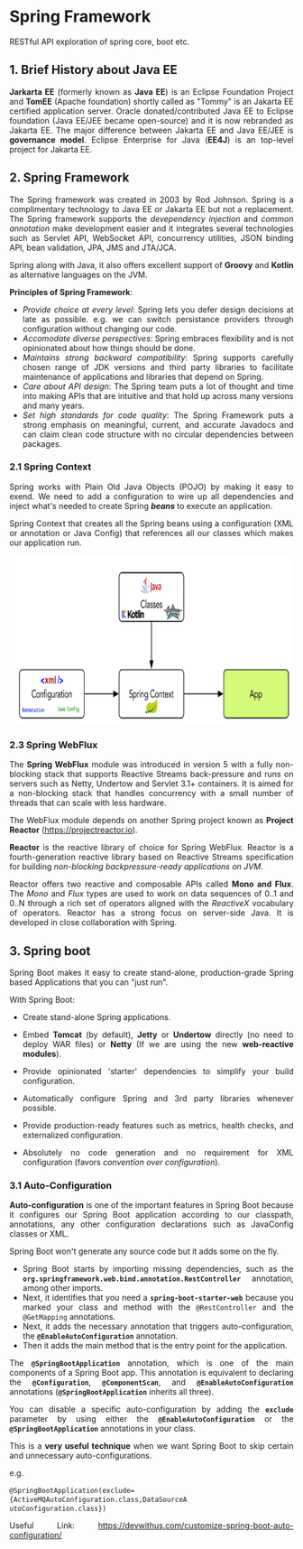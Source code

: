 # Spring Framework
RESTful API exploration of spring core, boot etc.

<div style="text-align: justify">

## 1. **Brief History about Java EE**

**Jarkarta EE** (formerly known as **Java EE**) is an Eclipse Foundation Project and **TomEE** (Apache foundation) shortly called as "Tommy" is an Jakarta EE certified application server. Oracle donated/contributed Java EE to Eclipse foundation (Java EE/JEE became open-source) and it is now rebranded as Jakarta EE. The major difference between Jakarta EE and Java EE/JEE is **governance model**. Eclipse Enterprise for Java (**EE4J**) is an top-level project for Jakarta EE.  

## 2. **Spring Framework**

The Spring framework was created in 2003 by Rod Johnson. Spring is a complimentary technology to Java EE or Jakarta EE but not a replacement. The Spring framework supports the *devependency injection* and *common annotation* make development easier and it integrates several technologies such as Servlet API, WebSocket API, concurrency utilities, JSON binding API, bean validation, JPA, JMS and JTA/JCA.

Spring along with Java, it also offers excellent support of **Groovy** and **Kotlin** as alternative languages on the JVM.

**Principles of Spring Framework**:

- *Provide choice at every level*: Spring lets you defer design decisions at late as possible. e.g. we can switch persistance providers through configuration without changing our code.
- *Accomodate diverse perspectives*: Spring embraces flexibility and is not opinionated about how things should be done.
- *Maintains strong backward compatibility*: Spring supports carefully chosen range of JDK versions and third party libraries to facilitate maintenance of applications and libraries that depend on Spring.
- *Care about API design*: The Spring team puts a lot of thought and time into making APIs that are intuitive and that hold up across many versions and many years.
- *Set high standards for code quality*: The Spring Framework puts a strong emphasis on meaningful, current, and accurate Javadocs and can claim clean code structure with no circular dependencies between packages.

### 2.1 **Spring Context**

Spring works with Plain Old Java Objects (POJO) by making it easy to exend. We need to add a configuration to wire up all dependencies and inject what's needed to create Spring ***beans*** to execute an application.

Spring Context that creates all the Spring beans using a configuration (XML or annotation or Java Config) that references all our classes which makes our application run.

<img src="https://github.com/srikanthkakumanu/apis/blob/main/rest-spring/spring-context.png" width=500 height=300></img>

### 2.3 **Spring WebFlux**

The **Spring WebFlux** module was introduced in version 5 with a fully non-blocking stack that supports Reactive Streams back-pressure and runs on servers such as Netty, Undertow and Servlet 3.1+ containers. It is aimed for a non-blocking stack that handles concurrency with a small number of threads that can scale with less hardware.

The WebFlux module depends on another Spring project known as **Project Reactor** (https://projectreactor.io).

**Reactor** is the reactive library of choice for Spring WebFlux. Reactor is a fourth-generation reactive library based on Reactive Streams specification for building *non-blocking backpressure-ready applications on JVM*.

Reactor offers two reactive and composable APIs called **Mono and Flux**. The *Mono* and *Flux* types are used to work on data sequences of 0..1 and 0..N through a rich set of operators aligned with the *ReactiveX* vocabulary of operators. Reactor has a strong focus on server-side Java. It is developed in close collaboration with Spring.

## 3. **Spring boot**

Spring Boot makes it easy to create stand-alone, production-grade Spring based Applications that you can "just run".

With Spring Boot:

- Create stand-alone Spring applications.

- Embed **Tomcat** (by default), **Jetty** or **Undertow** directly (no need to deploy WAR files) or **Netty** (If we are using the new **web-reactive modules**).

- Provide opinionated 'starter' dependencies to simplify your build configuration.

- Automatically configure Spring and 3rd party libraries whenever possible.

- Provide production-ready features such as metrics, health checks, and externalized configuration.

- Absolutely no code generation and no requirement for XML configuration (favors *convention over configuration*).

### 3.1 **Auto-Configuration**

**Auto-configuration** is one of the important features in Spring Boot because it configures our Spring Boot application according to our classpath, annotations, any other configuration declarations such as JavaConfig classes or XML.

Spring Boot won't generate any source code but it adds some on the fly.

- Spring Boot starts by importing missing dependencies, such as the **`org.springframework.web.bind.annotation.RestController`** annotation, among other imports.
- Next, it identifies that you need a **`spring-boot-starter-web`** because you marked your class and method with the `@RestController` and the `@GetMapping` annotations.
- Next, it adds the necessary annotation that triggers auto-configuration, the **`@EnableAutoConfiguration`** annotation.
- Then it adds the main method that is the entry point for the application.

The **`@SpringBootApplication`** annotation, which is one of the main components of a Spring Boot app. This annotation is equivalent to declaring the **`@Configuration`**, **`@ComponentScan`**, and **`@EnableAutoConfiguration`** annotations (**`@SpringBootApplication`** inherits all three).

You can disable a specific auto-configuration by adding the **`exclude`** parameter by using either the **`@EnableAutoConfiguration`** or the **`@SpringBootApplication`** annotations in your class.

This is a **very useful technique** when we want Spring Boot to skip certain and unnecessary auto-configurations.

e.g.

```
@SpringBootApplication(exclude={ActiveMQAutoConfiguration.class,DataSourceA
utoConfiguration.class})
```

Useful Link: https://devwithus.com/customize-spring-boot-auto-configuration/ </br>

</div>